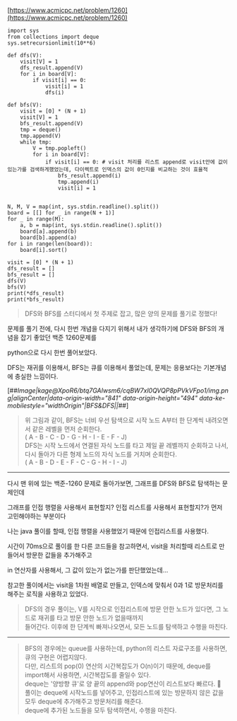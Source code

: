 [https://www.acmicpc.net/problem/1260](https://www.acmicpc.net/problem/1260)

```
import sys
from collections import deque
sys.setrecursionlimit(10**6)

def dfs(V):
    visit[V] = 1
    dfs_result.append(V)
    for i in board[V]:
        if visit[i] == 0:
            visit[i] = 1
            dfs(i)

def bfs(V):
    visit = [0] * (N + 1)
    visit[V] = 1
    bfs_result.append(V)
    tmp = deque()
    tmp.append(V)
    while tmp:
        V = tmp.popleft()
        for i in board[V]:
            if visit[i] == 0: # visit 처리를 리스트 append로 visit안에 값이 있는가를 검색하게했었는데, 다이렉트로 인덱스의 값이 0인지를 비교하는 것이 효율적
                bfs_result.append(i)
                tmp.append(i)
                visit[i] = 1


N, M, V = map(int, sys.stdin.readline().split())
board = [[] for _ in range(N + 1)]
for _ in range(M):
    a, b = map(int, sys.stdin.readline().split())
    board[a].append(b)
    board[b].append(a)
for i in range(len(board)):
    board[i].sort()

visit = [0] * (N + 1)
dfs_result = []
bfs_result = []
dfs(V)
bfs(V)
print(*dfs_result)
print(*bfs_result)
```

> DFS와 BFS를 스터디에서 첫 주제로 잡고, 많은 양의 문제를 풀기로 정했다!

문제를 풀기 전에, 다시 한번 개념을 다지기 위해서 내가 생각하기에 DFS와 BFS의 개념을 잡기 좋았던 백준 1260문제를

python으로 다시 한번 풀어보았다.

DFS는 재귀를 이용해서, BFS는 큐를 이용해서 풀었는데, 문제는 응용보다는 기본개념에 충실한 느낌이다.

[##_Image|kage@XpoR6/btq7GAIwsm6/cqBW7xl0QVQP8pPVkVFpo1/img.png|alignCenter|data-origin-width="841" data-origin-height="494" data-ke-mobilestyle="widthOrigin"|BFS&amp;DFS||_##]

> 위 그림과 같이, BFS는 너비 우선 탐색으로 시작 노드 A부터 한 단계씩 내려오면서 같은 레벨을 먼저 순회한다.  
> ( A - B - C - D - G - H - I - E - F - J)  
> DFS는 시작 노드에서 연결된 자식 노드를 타고 제일 끝 레벨까지 순회하고 나서,  
> 다시 돌아가 다른 형제 노드의 자식 노드를 거치며 순회한다.  
> ( A - B - D - E - F - C - G - H - I - J)

---

다시 맨 위에 있는 백준-1260 문제로 돌아가보면, 그래프를 DFS와 BFS로 탐색하는 문제인데 

그래프를 인접 행렬을 사용해서 표현할지? 인접 리스트를 사용해서 표현할지?가 먼저 고민해야하는 부분이다

나는 java 풀이를 할때, 인접 행렬을 사용했었기 때문에 인접리스트를 사용했다.

시간이 70ms으로 풀이를 한 다른 코드들을 참고하면서, visit을 처리할때 리스트로 만들어서 방문한 값들을 추가해주고

in 연산자를 사용해서, 그 값이 있는가 없는가를 판단했었는데...

참고한 풀이에서는 visit을 1차원 배열로 만들고, 인덱스에 맞춰서 0과 1로 방문처리를 해주는 로직을 사용하고 있었다.

> DFS의 경우 풀이는, V를 시작으로 인접리스트에 방문 안한 노드가 있다면, 그 노드로 재귀를 타고 방문 안한 노드가 없을때까지  
> 들어간다. 이후에 한 단계씩 빠져나오면서, 모든 노드를 탐색하고 수행을 마친다.

---

> BFS의 경우에는 queue를 사용하는데, python의 리스트 자료구조를 사용하면, 큐의 구현은 어렵지않다.  
> 다만, 리스트의 pop(0) 연산의 시간복잡도가 O(n)이기 때문에, deque를 import해서 사용하면, 시간복잡도를 줄일수 있다.  
> deque는 '양방향 큐'로 양 끝의 append와 pop연산이 리스트보다 빠르다.   
> 풀이는 deque에 시작노드를 넣어주고, 인접리스트에 있는 방문하지 않은 값을 모두 deque에 추가해주고 방문처리를 해준다.  
> deque에 추가된 노드들을 모두 탐색하면서, 수행을 마친다.
